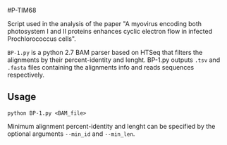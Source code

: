 #P-TIM68

Script used in the analysis of the paper "A myovirus encoding both photosystem I and II proteins enhances cyclic electron flow in infected Prochlorococcus cells".

`BP-1.py` is a python 2.7 BAM parser based on HTSeq that filters the alignments by their percent-identity and lenght. BP-1.py outputs `.tsv` and `.fasta` files containing the alignments info and reads sequences respectively.

## Usage

`python BP-1.py <BAM_file>`

Minimum alignment percent-identity and lenght can be specified by the optional arguments `--min_id` and `--min_len`.
